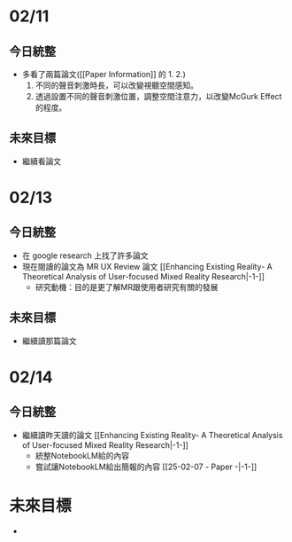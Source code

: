 # 02/11
## 今日統整
- 多看了兩篇論文([[Paper Information]] 的 1. 2.)
	1. 不同的聲音刺激時長，可以改變視聽空間感知。
	2. 透過設置不同的聲音刺激位置，調整空間注意力，以改變McGurk Effect的程度。
## 未來目標
- 繼續看論文
# 02/13
## 今日統整
- 在 google research 上找了許多論文
- 現在閱讀的論文為 MR UX Review 論文 [[Enhancing Existing Reality- A Theoretical Analysis of User-focused Mixed Reality Research|-1-]]
	- 研究動機：目的是更了解MR跟使用者研究有關的發展
## 未來目標
- 繼續讀那篇論文
# 02/14
## 今日統整
- 繼續讀昨天讀的論文 [[Enhancing Existing Reality- A Theoretical Analysis of User-focused Mixed Reality Research|-1-]]
	- 統整NotebookLM給的內容
	- 嘗試讓NotebookLM給出簡報的內容 [[25-02-07 - Paper -|-1-]]
# 未來目標
- 